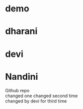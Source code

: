 # demo
# dharani
# devi
# Nandini
Github repo
<br>
changed one
changed second time
<br>
changed by devi
for third time